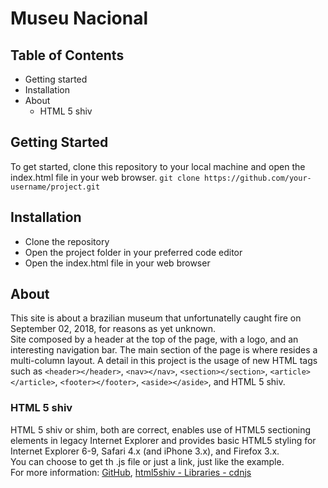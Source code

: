# Museu Nacional

## Table of Contents
- Getting started
- Installation
- About
    - HTML 5 shiv

## Getting Started
To get started, clone this repository to your local machine and open the index.html file in your web browser.
`git clone https://github.com/your-username/project.git`

## Installation
* Clone the repository
* Open the project folder in your preferred code editor
* Open the index.html file in your web browser

## About
This site is about a brazilian museum that unfortunatelly caught fire on September 02, 2018, for reasons as yet unknown.<br>
Site composed by a header at the top of the page, with a logo, and an interesting navigation bar. The main section of the page is where resides a multi-column layout. A detail in this project is the usage of new HTML tags such as `<header></header>`, `<nav></nav>`, `<section></section>`, `<article></article>`, `<footer></footer>`, `<aside></aside>`, and HTML 5 shiv. 

### HTML 5 shiv
HTML 5 shiv or shim, both are correct, enables use of HTML5 sectioning elements in legacy Internet Explorer and provides basic HTML5 styling for Internet Explorer 6-9, Safari 4.x (and iPhone 3.x), and Firefox 3.x.<br>
You can choose to get th .js file or just a link, just like the example.<br>
For more information: [GitHub](https://github.com/aFarkas/html5shiv), [html5shiv - Libraries - cdnjs](https://cdnjs.com/libraries/html5shiv)